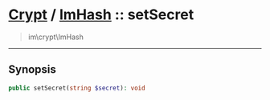 # [Crypt](crypt.md) / [ImHash](crypt-ImHash.md) :: setSecret
 > im\crypt\ImHash
____

## Synopsis
```php
public setSecret(string $secret): void
```
